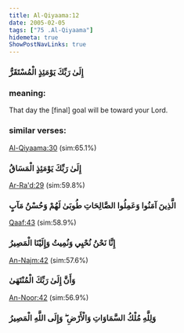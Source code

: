 ```yaml
---
title: Al-Qiyaama:12
date: 2005-02-05
tags: ["75 .Al-Qiyaama"]
hidemeta: true 
ShowPostNavLinks: true 
---
```

### إِلَىٰ رَبِّكَ يَوْمَئِذٍ الْمُسْتَقَرُّ
### meaning: 
That day the [final] goal will be toward your Lord.
### similar verses: 

[Al-Qiyaama:30](/75/30) (sim:65.1%)

### إِلَىٰ رَبِّكَ يَوْمَئِذٍ الْمَسَاقُ

[Ar-Ra'd:29](/13/29) (sim:59.8%)

### الَّذِينَ آمَنُوا وَعَمِلُوا الصَّالِحَاتِ طُوبَىٰ لَهُمْ وَحُسْنُ مَآبٍ

[Qaaf:43](/50/43) (sim:58.9%)

### إِنَّا نَحْنُ نُحْيِي وَنُمِيتُ وَإِلَيْنَا الْمَصِيرُ

[An-Najm:42](/53/42) (sim:57.6%)

### وَأَنَّ إِلَىٰ رَبِّكَ الْمُنْتَهَىٰ

[An-Noor:42](/24/42) (sim:56.9%)

### وَلِلَّهِ مُلْكُ السَّمَاوَاتِ وَالْأَرْضِ ۖ وَإِلَى اللَّهِ الْمَصِيرُ
